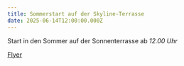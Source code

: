 ```yaml
---
title: Sommerstart auf der Skyline-Terrasse
date: 2025-06-14T12:00:00.000Z
---
```


Start in den Sommer auf der Sonnenterrasse ab *12.00 Uhr*

[Flyer](/documents/terrasse2025.jpeg "Flyer")
